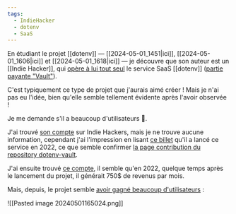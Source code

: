 ```yaml
---
tags:
  - IndieHacker
  - dotenv
  - SaaS
---
```

En étudiant le projet [[dotenv]] — [[2024-05-01_1451|ici]], [[2024-05-01_1606|ici]] et [[2024-05-01_1618|ici]]  — je découvre que son auteur est un [[Indie Hacker]], qui [opère à lui tout seul](https://www.linkedin.com/in/motdotla/) le service SaaS [[dotenv]] ([partie payante "Vault"](https://www.dotenv.org/pricing/)).

C'est typiquement ce type de projet que j'aurais aimé créer ! Mais je n'ai pas eu l'idée, bien qu'elle semble tellement évidente après l'avoir observée !

Je me demande s'il a beaucoup d'utilisateurs 🤔.

J'ai trouvé [son compte](https://www.indiehackers.com/mot/history) sur Indie Hackers, mais je ne trouve aucune information, cependant j'ai l'impression en lisant [ce billet](https://www.indiehackers.com/product/dotenv-vault/250-000-developer-secrets--NBrcjsK4DmUP-B753s9) qu'il a lancé ce service en 2022, ce que semble confirmer [la page contribution du repository dotenv-vault](https://github.com/dotenv-org/dotenv-vault/graphs/contributors).

J'ai ensuite trouvé [ce compte](https://www.indiehackers.com/product/dotenv-vault), il semble qu'en 2022, quelque temps après le lancement du projet, il générait 750$ de revenus par mois.

Mais, depuis, le projet semble [avoir gagné beaucoup d'utilisateurs](https://star-history.com/#dotenv-org/dotenv-vault&Date) :

![[Pasted image 20240501165024.png]]
